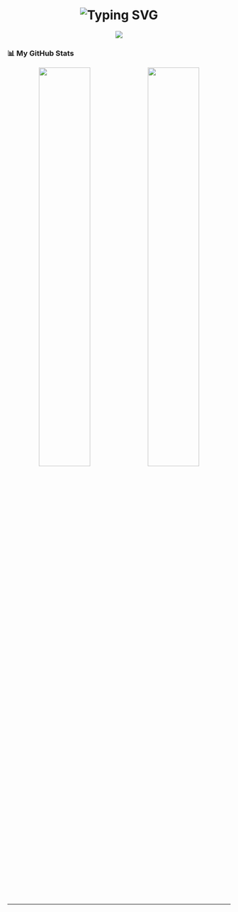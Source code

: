 <h1 align="center">
  <img src="https://readme-typing-svg.demolab.com?font=Fira+Code&weight=500&size=24&duration=3500&pause=800&color=0EF6F6&center=true&vCenter=true&width=600&lines=Hi%2C+I'm+Gege+%F0%9F%91%8B;CS+Student+%7C+Future+Frontiers" alt="Typing SVG" />
</h1>

<p align="center">
  <img src="https://capsule-render.vercel.app/api?type=waving&color=gradient&height=170&section=header&text=Welcome%20to%20Gege's%20Universe%20of%20Code!&fontSize=35&fontAlign=50&fontAlignY=40&desc=%20Explorer%20%E2%9C%A8%20|%20Imaginer%20%&descAlign=50&descAlignY=70&animation=fadeIn" />
</p>


### 📊 My GitHub Stats

<p align="center">
  <img src="https://github-readme-stats.vercel.app/api?username=grecoel&show_icons=true&theme=tokyonight&rank_icon=github&hide_border=true" width="48%" />
  <img src="https://github-readme-stats.vercel.app/api/top-langs/?username=grecoel&layout=compact&theme=tokyonight&hide_border=true" width="48%" />
</p>

---
<!--
**grecoel/grecoel** is a ✨ _special_ ✨ repository because its `README.md` (this file) appears on your GitHub profile.

Here are some ideas to get you started:

- 🔭 I’m currently working on ...
- 🌱 I’m currently learning ...
- 👯 I’m looking to collaborate on ...
- 🤔 I’m looking for help with ...
- 💬 Ask me about ...
- 📫 How to reach me: ...
- 😄 Pronouns: ...
- ⚡ Fun fact: ...
-->
